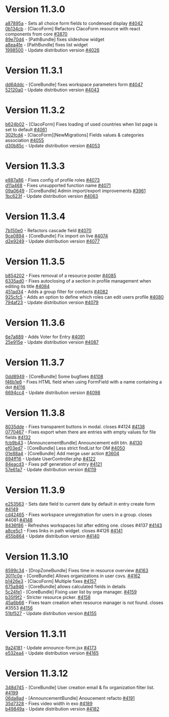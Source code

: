 # Version 11.3.0  

[a87895a](https://github.com/claroline/Distribution/commit/a87895a) - Sets all choice form fields to condensed display [#4042](https://github.com/claroline/Distribution/pull/4042)  
[0b134cb](https://github.com/claroline/Distribution/commit/0b134cb) - [ClacoForm] Refactors ClacoForm resource with react components from core [#3870](https://github.com/claroline/Distribution/pull/3870)  
[89e70d4](https://github.com/claroline/Distribution/commit/89e70d4) - [PathBundle] fixes slideshow widget  
[a8ea4fe](https://github.com/claroline/Distribution/commit/a8ea4fe) - [PathBundle] fixes list widget  
[1998500](https://github.com/claroline/Distribution/commit/1998500) - Update distribution version [#4026](https://github.com/claroline/Distribution/pull/4026)  

# Version 11.3.1  

[dd64ddc](https://github.com/claroline/Distribution/commit/dd64ddc) - [CoreBundle] fixes workspace parameters form [#4047](https://github.com/claroline/Distribution/pull/4047)  
[52120a0](https://github.com/claroline/Distribution/commit/52120a0) - Update distribution version [#4043](https://github.com/claroline/Distribution/pull/4043)  

# Version 11.3.2  

[b624b02](https://github.com/claroline/Distribution/commit/b624b02) - [ClacoForm] Fixes loading of used countries when list page is set to default [#4061](https://github.com/claroline/Distribution/pull/4061)  
[302fcd4](https://github.com/claroline/Distribution/commit/302fcd4) - [ClacoForm][NewMigrations] Fields values & categories association [#4055](https://github.com/claroline/Distribution/pull/4055)  
[d30b85c](https://github.com/claroline/Distribution/commit/d30b85c) - Update distribution version [#4053](https://github.com/claroline/Distribution/pull/4053)  

# Version 11.3.3  

[e887a86](https://github.com/claroline/Distribution/commit/e887a86) - Fixes config of profile roles [#4073](https://github.com/claroline/Distribution/pull/4073)  
[d11a468](https://github.com/claroline/Distribution/commit/d11a468) - Fixes unsupported function name [#4071](https://github.com/claroline/Distribution/pull/4071)  
[09a0649](https://github.com/claroline/Distribution/commit/09a0649) - [CoreBundle] Admin import/export improvements [#3961](https://github.com/claroline/Distribution/pull/3961)  
[1bc623f](https://github.com/claroline/Distribution/commit/1bc623f) - Update distribution version [#4063](https://github.com/claroline/Distribution/pull/4063)  

# Version 11.3.4  

[7b150e0](https://github.com/claroline/Distribution/commit/7b150e0) - Refactors cascade field [#4070](https://github.com/claroline/Distribution/pull/4070)  
[9ce0894](https://github.com/claroline/Distribution/commit/9ce0894) - [CoreBundle] Fix import on live [#4074](https://github.com/claroline/Distribution/pull/4074)  
[d2e9249](https://github.com/claroline/Distribution/commit/d2e9249) - Update distribution version [#4077](https://github.com/claroline/Distribution/pull/4077)  

# Version 11.3.5  

[b854202](https://github.com/claroline/Distribution/commit/b854202) - Fixes removal of a resource poster [#4085](https://github.com/claroline/Distribution/pull/4085)  
[6335ad0](https://github.com/claroline/Distribution/commit/6335ad0) - Fixes autoclosing of a section in profile management when editing its title [#4084](https://github.com/claroline/Distribution/pull/4084)  
[451ad34](https://github.com/claroline/Distribution/commit/451ad34) - Adds a group filter for contacts [#4082](https://github.com/claroline/Distribution/pull/4082)  
[925cfc5](https://github.com/claroline/Distribution/commit/925cfc5) - Adds an option to define which roles can edit users profile [#4080](https://github.com/claroline/Distribution/pull/4080)  
[794af23](https://github.com/claroline/Distribution/commit/794af23) - Update distribution version [#4079](https://github.com/claroline/Distribution/pull/4079)  

# Version 11.3.6  

[6e7a889](https://github.com/claroline/Distribution/commit/6e7a889) - Adds Voter for Entry [#4091](https://github.com/claroline/Distribution/pull/4091)  
[25e915e](https://github.com/claroline/Distribution/commit/25e915e) - Update distribution version [#4087](https://github.com/claroline/Distribution/pull/4087)  

# Version 11.3.7  

[0dd8949](https://github.com/claroline/Distribution/commit/0dd8949) - [CoreBundle] Some bugfixes [#4108](https://github.com/claroline/Distribution/pull/4108)  
[f46b1e6](https://github.com/claroline/Distribution/commit/f46b1e6) - Fixes HTML field when using FormField with a name containing a dot [#4116](https://github.com/claroline/Distribution/pull/4116)  
[6694cc4](https://github.com/claroline/Distribution/commit/6694cc4) - Update distribution version [#4098](https://github.com/claroline/Distribution/pull/4098)  

# Version 11.3.8  

[8035dde](https://github.com/claroline/Distribution/commit/8035dde) - Fixes transparent buttons in modal. closes #4124 [#4138](https://github.com/claroline/Distribution/pull/4138)  
[0770467](https://github.com/claroline/Distribution/commit/0770467) - Fixes export when there are entries with empty values for file fields [#4132](https://github.com/claroline/Distribution/pull/4132)  
[fcb9b43](https://github.com/claroline/Distribution/commit/fcb9b43) - [AnnouncementBundle] Announcement edit btn. [#4130](https://github.com/claroline/Distribution/pull/4130)  
[ef03ed7](https://github.com/claroline/Distribution/commit/ef03ed7) - [CoreBundle] Less strict findList for OM [#4050](https://github.com/claroline/Distribution/pull/4050)  
[01e88a4](https://github.com/claroline/Distribution/commit/01e88a4) - [CoreBundle] Add merge user action [#3604](https://github.com/claroline/Distribution/pull/3604)  
[694ff16](https://github.com/claroline/Distribution/commit/694ff16) - Update UserController.php [#4122](https://github.com/claroline/Distribution/pull/4122)  
[84eacd3](https://github.com/claroline/Distribution/commit/84eacd3) - Fixes pdf generation of entry [#4121](https://github.com/claroline/Distribution/pull/4121)  
[57e61a7](https://github.com/claroline/Distribution/commit/57e61a7) - Update distribution version [#4119](https://github.com/claroline/Distribution/pull/4119)  

# Version 11.3.9  

[e253563](https://github.com/claroline/Distribution/commit/e253563) - Sets date field to current date by default in entry create form [#4149](https://github.com/claroline/Distribution/pull/4149)  
[cd42465](https://github.com/claroline/Distribution/commit/cd42465) - Fixes workspace unregistration for users in a group. closes #4081 [#4148](https://github.com/claroline/Distribution/pull/4148)  
[8436f86](https://github.com/claroline/Distribution/commit/8436f86) - Refreshes workspaces list after editing one. closes #4137 [#4143](https://github.com/claroline/Distribution/pull/4143)  
[a8ce5c1](https://github.com/claroline/Distribution/commit/a8ce5c1) - Fixes links in path widget. closes #4126 [#4141](https://github.com/claroline/Distribution/pull/4141)  
[455b864](https://github.com/claroline/Distribution/commit/455b864) - Update distribution version [#4140](https://github.com/claroline/Distribution/pull/4140)  

# Version 11.3.10  

[8599c34](https://github.com/claroline/Distribution/commit/8599c34) - [DropZoneBundle] Fixes time in resource overview [#4163](https://github.com/claroline/Distribution/pull/4163)  
[3011c0e](https://github.com/claroline/Distribution/commit/3011c0e) - [CoreBundle] Allows organizations in user csvs. [#4162](https://github.com/claroline/Distribution/pull/4162)  
[b1426e3](https://github.com/claroline/Distribution/commit/b1426e3) - [ClacoForm] Multiple fixes [#4157](https://github.com/claroline/Distribution/pull/4157)  
[675a946](https://github.com/claroline/Distribution/commit/675a946) - [CoreBundle] allows calculated fields in details  
[5c24fe1](https://github.com/claroline/Distribution/commit/5c24fe1) - [CoreBundle] Fixing user list by orga manager. [#4159](https://github.com/claroline/Distribution/pull/4159)  
[b35f9f2](https://github.com/claroline/Distribution/commit/b35f9f2) - Stricter resource picker. [#4158](https://github.com/claroline/Distribution/pull/4158)  
[45a6b66](https://github.com/claroline/Distribution/commit/45a6b66) - Fixes team creation when resource manager is not found. closes #3553 [#4156](https://github.com/claroline/Distribution/pull/4156)  
[51bf527](https://github.com/claroline/Distribution/commit/51bf527) - Update distribution version [#4155](https://github.com/claroline/Distribution/pull/4155)  

# Version 11.3.11  

[9a24181](https://github.com/claroline/Distribution/commit/9a24181) - Update announce-form.jsx [#4173](https://github.com/claroline/Distribution/pull/4173)  
[e532ea4](https://github.com/claroline/Distribution/commit/e532ea4) - Update distribution version [#4165](https://github.com/claroline/Distribution/pull/4165)  

# Version 11.3.12  

[348d745](https://github.com/claroline/Distribution/commit/348d745) - [CoreBundle] User creation email & fix organization filter list. [#4199](https://github.com/claroline/Distribution/pull/4199)  
[06da8ad](https://github.com/claroline/Distribution/commit/06da8ad) - [AnnouncementBundle] Anoucement refacto [#4191](https://github.com/claroline/Distribution/pull/4191)  
[35d7328](https://github.com/claroline/Distribution/commit/35d7328) - Fixes video width in exo [#4189](https://github.com/claroline/Distribution/pull/4189)  
[b49849a](https://github.com/claroline/Distribution/commit/b49849a) - Update distribution version [#4182](https://github.com/claroline/Distribution/pull/4182)  
